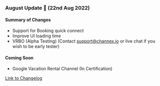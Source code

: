 ### August Update 🚀 (22nd Aug 2022)

#### Summary of Changes
- Support for Booking quick connect
- Improve UI loading time
- VRBO (Alpha Testing) (Contact support@channex.io or live chat if you wish to be early tester)


#### Coming Soon
- Google Vacation Rental Channel (In Certification)

[Link to Changelog](https://docs.channex.io/changelog)
